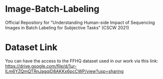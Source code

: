 # Image-Batch-Labeling
Official Repository for "Understanding Human-side Impact of Sequencing Images in Batch Labeling for Subjective Tasks" (CSCW 2021)

# Dataset Link
You can have the access to the FFHQ dataset used in our work via this link: https://drive.google.com/file/d/1ur-lLm6YZQmQTRnJagqiD8AKKx6pcCWP/view?usp=sharing
